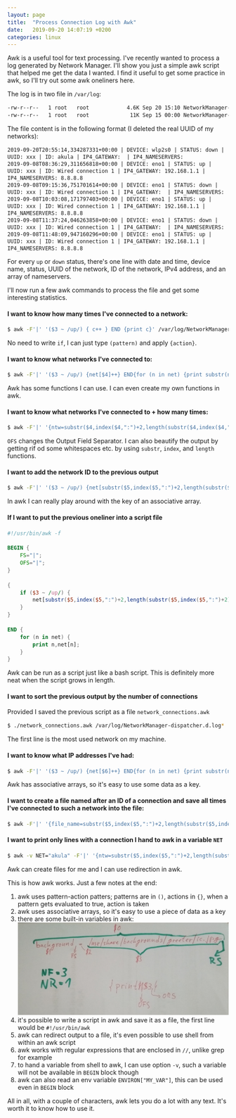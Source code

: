 ```yaml
---
layout: page
title:  "Process Connection Log with Awk"
date:   2019-09-20 14:07:19 +0200
categories: linux
---
```


Awk is a useful tool for text processing. I've recently wanted to process a log generated by Network Manager. I'll show you just a simple awk script that helped me get the data I wanted. I find it useful to get some practice in awk, so I'll try out some awk oneliners here.

The log is in two file in `/var/log`:

```bash
-rw-r--r--   1 root   root            4.6K Sep 20 15:10 NetworkManager-dispatcher.d.log
-rw-r--r--   1 root   root             11K Sep 15 00:00 NetworkManager-dispatcher.d.log.1
```

The file content is in the following format (I deleted the real UUID of my networks):

```
2019-09-20T20:55:14,334287331+00:00 | DEVICE: wlp2s0 | STATUS: down | UUID: xxx | ID: akula | IP4_GATEWAY:  | IP4_NAMESERVERS: 
2019-09-08T08:36:29,311656818+00:00 | DEVICE: eno1 | STATUS: up | UUID: xxx | ID: Wired connection 1 | IP4_GATEWAY: 192.168.1.1 | IP4_NAMESERVERS: 8.8.8.8
2019-09-08T09:15:36,751701614+00:00 | DEVICE: eno1 | STATUS: down | UUID: xxx | ID: Wired connection 1 | IP4_GATEWAY:  | IP4_NAMESERVERS: 
2019-09-08T10:03:08,171797403+00:00 | DEVICE: eno1 | STATUS: up | UUID: xxx | ID: Wired connection 1 | IP4_GATEWAY: 192.168.1.1 | IP4_NAMESERVERS: 8.8.8.8
2019-09-08T11:37:24,046263858+00:00 | DEVICE: eno1 | STATUS: down | UUID: xxx | ID: Wired connection 1 | IP4_GATEWAY:  | IP4_NAMESERVERS: 
2019-09-08T11:48:09,947160296+00:00 | DEVICE: eno1 | STATUS: up | UUID: xxx | ID: Wired connection 1 | IP4_GATEWAY: 192.168.1.1 | IP4_NAMESERVERS: 8.8.8.8
```

For every `up` or `down` status, there's one line with date and time, device name, status, UUID of the network, ID of the network, IPv4 address, and an array of nameservers.

I'll now run a few awk commands to process the file and get some interesting statistics.

#### I want to know how many times I've connected to a network:

```bash
$ awk -F'|' '($3 ~ /up/) { c++ } END {print c}' /var/log/NetworkManager-dispatcher.d.log*
```

No need to write `if`, I can just type `(pattern)` and apply `{action}`. 

#### I want to know what networks I've connected to:

```bash
$ awk -F'|' '($3 ~ /up/) {net[$4]++} END{for (n in net) {print substr(n,2)}}' /var/log/NetworkManager-dispatcher.d.log*
```

Awk has some functions I can use. I can even create my own functions in awk.

#### I want to know what networks I've connected to + how many times:

```bash
$ awk -F'|' '{ntw=substr($4,index($4,":")+2,length(substr($4,index($4,":")+2))-1)} ($3 ~ /up/) {net[ntw]++} END{for (n in net) {print n,net[n]}}' OFS='|' /var/log/NetworkManager-dispatcher.d.log*
```
`OFS` changes the Output Field Separator. I can also beautify the output by getting rif od some whitespaces etc. by using `substr`, `index`, and `length` functions.

#### I want to add the network ID to the previous output

```bash
$ awk -F'|' '($3 ~ /up/) {net[substr($5,index($5,":")+2,length(substr($5,index($5,":")+2))-1) "|" substr($4,index($4,":")+2,length(substr($4,index($4,":")+2))-1)]++} END{for (n in net) {print n,net[n]}}' OFS='|' /var/log/NetworkManager-dispatcher.d.log*
```

In awk I can really play around with the key of an associative array.

#### If I want to put the previous oneliner into a script file

```awk
#!/usr/bin/awk -f

BEGIN {
	FS="|";
	OFS="|";
}

{
	if ($3 ~ /up/) {
		net[substr($5,index($5,":")+2,length(substr($5,index($5,":")+2))-1) "|" substr($4,index($4,":")+2,length(substr($4,index($4,":")+2))-1)]++;
	}
}

END {
	for (n in net) {
		print n,net[n];
	}
}
```

Awk can be run as a script just like a bash script. This is definitely more neat when the script grows in length.

#### I want to sort the previous output by the number of connections

Provided I saved the previous script as a file `network_connections.awk`

```bash
$ ./network_connections.awk /var/log/NetworkManager-dispatcher.d.log* | sort -t'|' -n -r -k 3
```

The first line is the most used network on my machine.

#### I want to know what IP addresses I've had:

```bash
$ awk -F'|' '($3 ~ /up/) {net[$6]++} END{for (n in net) {print substr(n,2)}}' /var/log/NetworkManager-dispatcher.d.log*
```

Awk has associative arrays, so it's easy to use some data as a key.

#### I want to create a file named after an ID of a connection and save all times I've connected to such a network into the file:

```bash
$ awk -F'|' '{file_name=substr($5,index($5,":")+2,length(substr($5,index($5,":")+2))-1)} ($3 ~ /up/) {print $1 > file_name}' /var/log/NetworkManager-dispatcher.d.log*
```

#### I want to print only lines with a connection I hand to awk in a variable `NET`

```bash
$ awk -v NET="akula" -F'|' '{ntw=substr($5,index($5,":")+2,length(substr($5,index($5,":")+2))-1)} ($3 ~ /up/ && ntw == NET) {print}' /var/log/NetworkManager-dispatcher.d.log*
```

Awk can create files for me and I can use redirection in awk.

This is how awk works. Just a few notes at the end:
1. awk uses pattern-action patters; patterns are in `()`, actions in `{}`, when a pattern gets evaluated to true, action is taken
2. awk uses associative arrays, so it's easy to use a piece of data as a key
3. there are some built-in variables in awk:
![image](/images/awk_vars.png)
4. it's possible to write a script in awk and save it as a file, the first line would be `#!/usr/bin/awk`
5. awk can redirect output to a file, it's even possible to use shell from within an awk script
6. awk works with regular expressions that are enclosed in `//`, unlike grep for example
7. to hand a variable from shell to awk, I can use option `-v`, such a variable will not be available in `BEGIN` block though
8. awk can also read an env variable `ENVIRON["MY_VAR"]`, this can be used even in `BEGIN` block

All in all, with a couple of characters, awk lets you do a lot with any text. It's worth it to know how to use it.